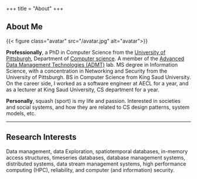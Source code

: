 +++
title = "About"
+++

## About Me

{{< figure class="avatar" src="/avatar.jpg" alt="avatar">}}

**Professionally**, a PhD in Computer Science from the [University of Pittsburgh](https://www.pitt.edu), Department of [Computer science](https://www.cs.pitt.edu/). A member of the [Advanced Data Management Technologies (ADMT)](https://db.cs.pitt.edu/group/) lab. MS degree in Information Science, with a concentration in Networking and Security from the University of Pittsburgh. BS in Computer Science from King Saud University. On the career side, I worked as a software engineer at AECL for a year, and as a lecturer at King Saud University, CS department for a year.

**Personally**, squash (sport) is my life and passion. Interested in societies and social systems, and how they are related to CS design patterns, system models, etc. 

---

## Research Interests

Data management, data Exploration, spatiotemporal databases, in-memory access structures, timeseries databases, database management systems, distributed systems, data stream management systems, high performance computing (HPC), reliability, and computer (and information) security.
